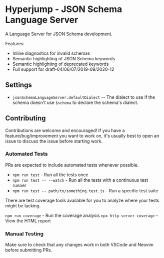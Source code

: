 # Hyperjump - JSON Schema Language Server

A Language Server for JSON Schema development.

Features:
* Inline diagnostics for invalid schemas
* Semantic highlighting of JSON Schema keywords
* Semantic highlighting of deprecated keywords
* Full support for draft-04/06/07/2019-09/2020-12

## Settings

* `jsonSchemaLanguageServer.defaultDialect` -- The dialect to use if the schema
  doesn't use `$schema` to declare the schema's dialect.

## Contributing

Contributions are welcome and encouraged! If you have a feature/bug/improvement
you want to work on, it's usually best to open an issue to discuss the issue
before starting work.

### Automated Tests

PRs are expected to include automated tests whenever possible.

* `npm run test` - Run all the tests once
* `npm run test -- --watch` - Run all the tests with a continuous test runner
* `npm run test -- path/to/something.test.js` - Run a specific test suite

There are test coverage tools available for you to analyze where your tests
might be lacking.

`npm run coverage` - Run the coverage analysis
`npx http-server coverage` - View the HTML report

### Manual Testing

Make sure to check that any changes work in both VSCode and Neovim before
submitting PRs.
